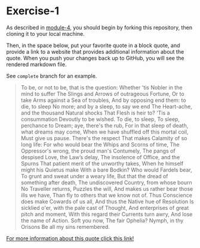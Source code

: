 # Exercise-1

As described in [module-4](https://github.com/INFO-201/m4-git-intro), you should begin by forking this repository, then cloning it to your local machine.

Then, in the space below, put your favorite quote in a block quote, and provide a link to a website that provides additional information about the quote. When you push your changes back up to GitHub, you will see the rendered markdown file.

See `complete` branch for an example.


>To be, or not to be, that is the question: Whether 'tis Nobler in the mind to suffer The Slings and Arrows of outrageous Fortune, Or to take Arms against a Sea of troubles, And by opposing end them: to die, to sleep No more; and by a sleep, to say we end The Heart-ache, and the thousand Natural shocks That Flesh is heir to? 'Tis a consummation Devoutly to be wished. To die, to sleep, To sleep, perchance to Dream; aye, there's the rub, For in that sleep of death, what dreams may come, When we have shuffled off this mortal coil, Must give us pause. There's the respect That makes Calamity of so long life: For who would bear the Whips and Scorns of time, The Oppressor's wrong, the proud man's Contumely, The pangs of despised Love, the Law’s delay, The insolence of Office, and the Spurns That patient merit of the unworthy takes, When he himself might his Quietus make With a bare Bodkin? Who would Fardels bear, To grunt and sweat under a weary life, But that the dread of something after death, The undiscovered Country, from whose bourn No Traveller returns, Puzzles the will, And makes us rather bear those ills we have, Than fly to others that we know not of. Thus Conscience does make Cowards of us all, And thus the Native hue of Resolution Is sicklied o'er, with the pale cast of Thought, And enterprises of great pitch and moment, With this regard their Currents turn awry, And lose the name of Action. Soft you now, The fair Ophelia? Nymph, in thy Orisons Be all my sins remembered.

[For more information about this quote click this link!](https://en.wikipedia.org/wiki/To_be,_or_not_to_be "Virus.exe")
